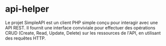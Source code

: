 # api-helper
Le projet SimpleAPI est un client PHP simple conçu pour interagir avec une API REST. Il fournit une interface conviviale pour effectuer des opérations CRUD (Create, Read, Update, Delete) sur les ressources de l'API, en utilisant des requêtes HTTP.
